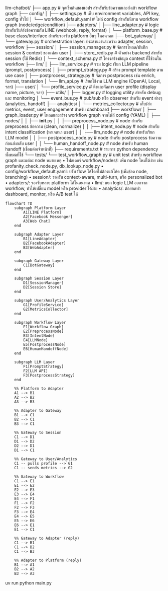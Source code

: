 llm-chatbot/
├── app.py                            # จุดเริ่มต้นของแอปฯ สำหรับรับข้อความและส่งเข้า workflow graph
├── config/
│   ├── settings.py                   # เก็บ environment variables, API key, config ทั่วไป
│   └── workflow_default.yaml         # ไฟล์ config สำหรับนิยาม workflow graph (node/edge/condition)
├── adapters/
│   ├── line_adapter.py               # logic สำหรับรับ/ส่งข้อความกับ LINE (webhook, reply, format)
│   └── platform_base.py              # base class/interface สำหรับรองรับ platform อื่นๆ ในอนาคต
├── bot_gateway/
│   └── gateway.py                    # orchestration layer: ประสานงานระหว่าง adapter, session, workflow
├── session/
│   ├── session_manager.py            # จัดการโหลด/บันทึก session & context ของแต่ละ user
│   ├── store_redis.py                # ตัวอย่าง backend สำหรับ session (ใช้ Redis)
│   └── context_schema.py             # โครงสร้างข้อมูล context ที่ใช้วนใน workflow
├── llm/
│   ├── llm_service.py                # รวม logic เรียก LLM pipeline (prompt, postprocess)
│   ├── prompt_strategy.py            # สร้าง prompt template ตาม use case
│   ├── postprocess_strategy.py       # จัดการ postprocess เช่น enrich, format, translation
│   └── llm_api.py                    # เรียกใช้งาน LLM engine (OpenAI, Local, ฯลฯ)
├── user/
│   └── profile_service.py            # ดึงและจัดการ user profile (display name, picture, ฯลฯ)
├── utils/
│   ├── logger.py                     # logging utility สำหรับ debug และ monitoring
│   └── event_bus.py                  # pub/sub หรือ observer สำหรับ event ต่างๆ (analytics, handoff)
├── analytics/
│   └── metrics_collector.py          # เก็บ/ส่ง metrics, event, user engagement สำหรับ dashboard
├── workflow/
│   ├── graph_loader.py               # โหลดและสร้าง workflow graph จากไฟล์ config (YAML)
│   ├── nodes/
│   │   ├── __init__.py
│   │   ├── preprocess_node.py        # node สำหรับ preprocess ข้อความ (clean, normalize)
│   │   ├── intent_node.py            # node สำหรับ intent classification (หาเจตนา user)
│   │   ├── llm_node.py               # node สำหรับเรียก LLM model
│   │   ├── postprocess_node.py       # node สำหรับ postprocess ข้อความก่อนส่งกลับ user
│   │   └── human_handoff_node.py     # node สำหรับ human handoff (เชื่อมต่อเจ้าหน้าที่)
├── requirements.txt                  # รายการ python dependency ทั้งหมดที่ใช้
└── tests/
    └── test_workflow_graph.py        # unit test สำหรับ workflow graph และแต่ละ node
หมายเหตุ
	•	โฟลเดอร์ workflow/nodes/: เพิ่ม node ใหม่ได้ง่าย เช่น profanity_check_node.py, db_lookup_node.py	•	config/workflow_default.yaml: ปรับ flow ได้โดยไม่ต้องแก้โค้ด (เพิ่ม/ลด node, branching)	•	session/: รองรับ context-aware, multi-turn, หรือ personalized bot	•	adapters/: รองรับหลาย platform ได้ในอนาคต	•	llm/: แยก logic LLM ออกจาก workflow, ทำให้เปลี่ยน model หรือ provider ได้ง่าย	•	analytics/: ต่อยอดทำ dashboard, monitor, หรือ A/B test ได้
```mermaid
flowchart TD
    subgraph Platform Layer
        A1[LINE Platform]
        A2[Facebook Messenger]
        A3[Web Chat]
    end

    subgraph Adapter Layer
        B1[LineAdapter]
        B2[FacebookAdapter]
        B3[WebAdapter]
    end

    subgraph Gateway Layer
        C1[BotGateway]
    end

    subgraph Session Layer
        D1[SessionManager]
        D2[Session Store]
    end

    subgraph User/Analytics Layer
        G1[ProfileService]
        G2[MetricsCollector]
    end

    subgraph Workflow Layer
        E1[Workflow Graph]
        E2[PreprocessNode]
        E3[IntentNode]
        E4[LLMNode]
        E5[PostprocessNode]
        E6[HumanHandoffNode]
    end

    subgraph LLM Layer
        F1[PromptStrategy]
        F2[LLM API]
        F3[PostprocessStrategy]
    end

    %% Platform to Adapter
    A1 --> B1
    A2 --> B2
    A3 --> B3

    %% Adapter to Gateway
    B1 --> C1
    B2 --> C1
    B3 --> C1

    %% Gateway to Session
    C1 --> D1
    D1 --> D2
    D2 --> D1
    D1 --> C1

    %% Gateway to User/Analytics
    C1 -- pulls profile --> G1
    C1 -- sends metrics --> G2

    %% Gateway to Workflow
    C1 --> E1
    E1 --> E2
    E2 --> E3
    E3 --> E4
    E4 --> F1
    F1 --> F2
    F2 --> F3
    F3 --> E4
    E4 --> E5
    E5 --> E6
    E6 --> E1
    E1 --> C1

    %% Gateway to Adapter (reply)
    C1 --> B1
    C1 --> B2
    C1 --> B3

    %% Adapter to Platform (reply)
    B1 --> A1
    B2 --> A2
    B3 --> A3
```


uv run python main.py